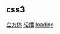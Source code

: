 ## css3

[立方体](https://leat14536.github.io/practice/css3/%E7%AB%8B%E6%96%B9%E4%BD%93)
[轮播](https://leat14536.github.io/practice/css3/%E8%BD%AE%E6%92%AD)
[loading](https://leat14536.github.io/practice/css3/loading/dist/)
